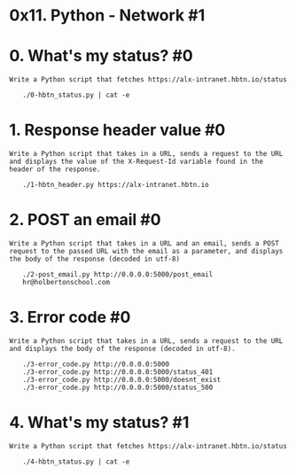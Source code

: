 # 0x11. Python - Network #1


# 0. What's my status? #0

    Write a Python script that fetches https://alx-intranet.hbtn.io/status

<ul>

    ./0-hbtn_status.py | cat -e

</ul>



# 1. Response header value #0

    Write a Python script that takes in a URL, sends a request to the URL and displays the value of the X-Request-Id variable found in the header of the response.

<ul>

    ./1-hbtn_header.py https://alx-intranet.hbtn.io

</ul>

# 2. POST an email #0


    Write a Python script that takes in a URL and an email, sends a POST request to the passed URL with the email as a parameter, and displays the body of the response (decoded in utf-8)

<ul>

    ./2-post_email.py http://0.0.0.0:5000/post_email hr@holbertonschool.com

</ul>


# 3. Error code #0


    Write a Python script that takes in a URL, sends a request to the URL and displays the body of the response (decoded in utf-8).

<ul>

    ./3-error_code.py http://0.0.0.0:5000
    ./3-error_code.py http://0.0.0.0:5000/status_401
    ./3-error_code.py http://0.0.0.0:5000/doesnt_exist
    ./3-error_code.py http://0.0.0.0:5000/status_500

</ul>


# 4. What's my status? #1


    Write a Python script that fetches https://alx-intranet.hbtn.io/status


<ul>

    ./4-hbtn_status.py | cat -e
   
</ul>